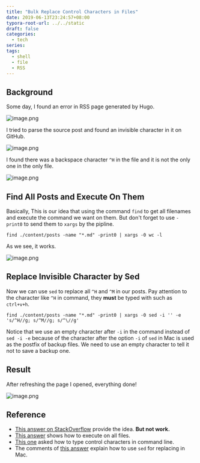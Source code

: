 ```yaml
---
title: "Bulk Replace Control Characters in Files"
date: 2019-06-13T23:24:57+08:00
typora-root-url: ../../static
draft: false
categories:
  - tech
series:
tags:
  - shell
  - file
  - RSS
---
```

## Background

Some day, I found an error in RSS page generated by Hugo.


![image.png](1559796599860-e71c6a94-818f-48f4-baba-a80f1d76ba9b.png)


I tried to parse the source post and found an invisible character in it on GitHub.

![image.png](1559796715692-063e1faf-9883-4ce4-a3ce-ea8e576069b7.png)


I found there was a backspace character `^H` in the file and it is not the only one in the only file.


![image.png](1559796907886-63c6e956-89bb-408a-98dd-3ac1cbcab8ab.png)

## Find All Posts and Execute On Them


Basically, This is our idea that using the command `find` to get all filenames and execute the command we want on them. But don't forget to use `-print0` to send them to `xargs` by the pipline.


```shell
find ./content/posts -name "*.md" -print0 | xargs -0 wc -l
```


As we see, it works.


![image.png](1559798019861-7250e7d1-ceb5-4b66-bc9e-45f8c89d022e.png)

## Replace Invisible Character by Sed


Now we can use `sed` to replace all `^H` and `^M` in our posts. Pay attention to the character like `^H` in command, they **must** be typed with such as `ctrl+v+h`.


```shell
find ./content/posts -name "*.md" -print0 | xargs -0 sed -i '' -e 's/^H//g; s/^M//g; s/^\//g'
```


Notice that we use an empty character after `-i`  in the command instead of `sed -i -e` because of the character after the option `-i` of `sed` in Mac is used as the postfix of backup files. We need to use an empty character to tell it not to save a backup one.

## Result


After refreshing the page I opened, everything done!


![image.png](1559800359769-1ae9738b-5bcc-427e-97dd-6544ca320cf8.png)

## Reference


- [This answer on StackOverflow](https://stackoverflow.com/a/54416545/6522746) provide the idea. **But not work.**
- [This answer](https://stackoverflow.com/a/11650301/6522746) shows how to execute on all files.
- [This one](https://stackoverflow.com/a/13180357/6522746) asked how to type control characters in command line.
- The comments of [this answer](https://stackoverflow.com/a/13180336/6522746) explain how to use `sed` for replacing in Mac.



